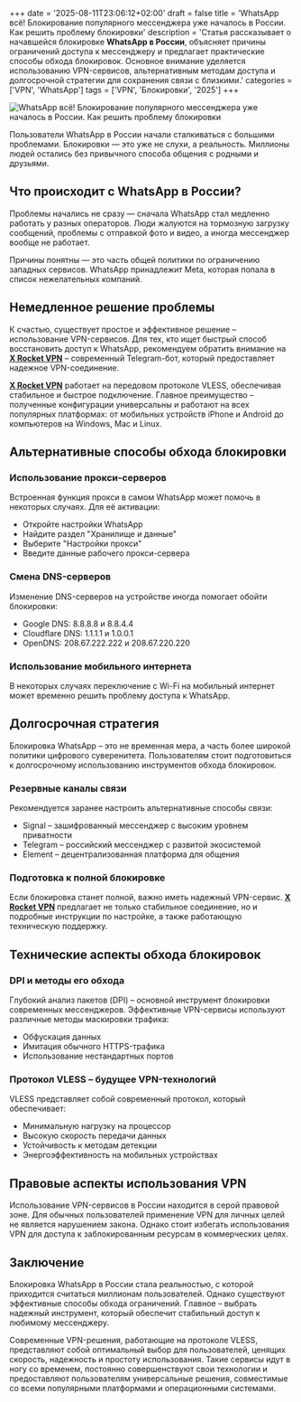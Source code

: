 +++
date = '2025-08-11T23:06:12+02:00'
draft = false
title = 'WhatsApp всё! Блокирование популярного мессенджера уже началось в России. Как решить проблему блокировки'
description = 'Статья рассказывает о начавшейся блокировке **WhatsApp в России**, объясняет причины ограничений доступа к мессенджеру и предлагает практические способы обхода блокировок. Основное внимание уделяется использованию VPN-сервисов, альтернативным методам доступа и долгосрочной стратегии для сохранения связи с близкими.'
categories = ['VPN', 'WhatsApp']
tags = ['VPN', 'Блокировки', '2025']
+++

![WhatsApp всё! Блокирование популярного мессенджера уже началось в России. Как решить проблему блокировки](https://ladyfly-content.fra1.cdn.digitaloceanspaces.com/4180BAE7-F112-4E7B-83AC-C18163ABA447.jpeg)

Пользователи WhatsApp в России начали сталкиваться с большими проблемами. Блокировки — это уже не слухи, а реальность. Миллионы людей остались без привычного способа общения с родными и друзьями.

## Что происходит с WhatsApp в России?

Проблемы начались не сразу — сначала WhatsApp стал медленно работать у разных операторов. Люди жалуются на тормозную загрузку сообщений, проблемы с отправкой фото и видео, а иногда мессенджер вообще не работает.

Причины понятны — это часть общей политики по ограничению западных сервисов. WhatsApp принадлежит Meta, которая попала в список нежелательных компаний.

## Немедленное решение проблемы

К счастью, существует простое и эффективное решение – использование VPN-сервисов. Для тех, кто ищет быстрый способ восстановить доступ к WhatsApp, рекомендуем обратить внимание на **[X Rocket VPN](https://t.me/X_Rocket_VPN_bot?start=ref-b-9)** – современный Telegram-бот, который предоставляет надежное VPN-соединение.

**[X Rocket VPN](https://t.me/X_Rocket_VPN_bot?start=ref-b-9)** работает на передовом протоколе VLESS, обеспечивая стабильное и быстрое подключение. Главное преимущество – полученные конфигурации универсальны и работают на всех популярных платформах: от мобильных устройств iPhone и Android до компьютеров на Windows, Mac и Linux.

## Альтернативные способы обхода блокировки

### Использование прокси-серверов
Встроенная функция прокси в самом WhatsApp может помочь в некоторых случаях. Для её активации:
- Откройте настройки WhatsApp
- Найдите раздел "Хранилище и данные"
- Выберите "Настройки прокси"
- Введите данные рабочего прокси-сервера

### Смена DNS-серверов
Изменение DNS-серверов на устройстве иногда помогает обойти блокировки:
- Google DNS: 8.8.8.8 и 8.8.4.4
- Cloudflare DNS: 1.1.1.1 и 1.0.0.1
- OpenDNS: 208.67.222.222 и 208.67.220.220

### Использование мобильного интернета
В некоторых случаях переключение с Wi-Fi на мобильный интернет может временно решить проблему доступа к WhatsApp.

## Долгосрочная стратегия

Блокировка WhatsApp – это не временная мера, а часть более широкой политики цифрового суверенитета. Пользователям стоит подготовиться к долгосрочному использованию инструментов обхода блокировок.

### Резервные каналы связи
Рекомендуется заранее настроить альтернативные способы связи:
- Signal – зашифрованный мессенджер с высоким уровнем приватности
- Telegram – российский мессенджер с развитой экосистемой
- Element – децентрализованная платформа для общения

### Подготовка к полной блокировке
Если блокировка станет полной, важно иметь надежный VPN-сервис. **[X Rocket VPN](https://t.me/X_Rocket_VPN_bot?start=ref-b-9)** предлагает не только стабильное соединение, но и подробные инструкции по настройке, а также работающую техническую поддержку.

## Технические аспекты обхода блокировок

### DPI и методы его обхода
Глубокий анализ пакетов (DPI) – основной инструмент блокировки современных мессенджеров. Эффективные VPN-сервисы используют различные методы маскировки трафика:
- Обфускация данных
- Имитация обычного HTTPS-трафика
- Использование нестандартных портов

### Протокол VLESS – будущее VPN-технологий
VLESS представляет собой современный протокол, который обеспечивает:
- Минимальную нагрузку на процессор
- Высокую скорость передачи данных
- Устойчивость к методам детекции
- Энергоэффективность на мобильных устройствах

## Правовые аспекты использования VPN

Использование VPN-сервисов в России находится в серой правовой зоне. Для обычных пользователей применение VPN для личных целей не является нарушением закона. Однако стоит избегать использования VPN для доступа к заблокированным ресурсам в коммерческих целях.

## Заключение

Блокировка WhatsApp в России стала реальностью, с которой приходится считаться миллионам пользователей. Однако существуют эффективные способы обхода ограничений. Главное – выбрать надежный инструмент, который обеспечит стабильный доступ к любимому мессенджеру.

Современные VPN-решения, работающие на протоколе VLESS, представляют собой оптимальный выбор для пользователей, ценящих скорость, надежность и простоту использования. Такие сервисы идут в ногу со временем, постоянно совершенствуют свои технологии и предоставляют пользователям универсальные решения, совместимые со всеми популярными платформами и операционными системами.
